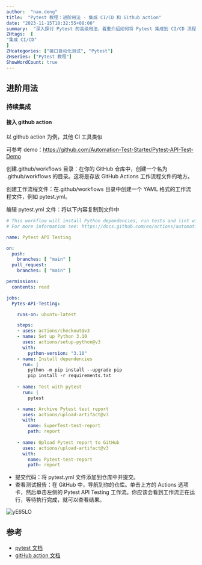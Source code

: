 ```yaml
---
author:  "nao.deng"
title:  "Pytest 教程：进阶用法 - 集成 CI/CD 和 Github action"
date: "2023-11-15T18:32:55+08:00"
summary:  "深入探讨 Pytest 的高级用法，着重介绍如何将 Pytest 集成到 CI/CD 流程中，以及如何使用 GitHub Actions 实现自动化测试。"
ZHtags:  [
"集成 CI/CD"
]
ZHcategories: ["接口自动化测试", "Pytest"]
ZHseries: ["Pytest 教程"]
ShowWordCount: true
---
```


## 进阶用法

### 持续集成

#### 接入 github action

以 github action 为例，其他 CI 工具类似

可参考 demo：<https://github.com/Automation-Test-Starter/Pytest-API-Test-Demo>

创建.github/workflows 目录：在你的 GitHub 仓库中，创建一个名为 .github/workflows 的目录。这将是存放 GitHub Actions 工作流程文件的地方。

创建工作流程文件：在.github/workflows 目录中创建一个 YAML 格式的工作流程文件，例如 pytest.yml。

编辑 pytest.yml 文件：将以下内容复制到文件中
  
```yaml
# This workflow will install Python dependencies, run tests and lint with a single version of Python
# For more information see: https://docs.github.com/en/actions/automating-builds-and-tests/building-and-testing-python

name: Pytest API Testing

on:
  push:
    branches: [ "main" ]
  pull_request:
    branches: [ "main" ]

permissions:
  contents: read

jobs:
  Pytes-API-Testing:

    runs-on: ubuntu-latest

    steps:
    - uses: actions/checkout@v3
    - name: Set up Python 3.10
      uses: actions/setup-python@v3
      with:
        python-version: "3.10"
    - name: Install dependencies
      run: |
        python -m pip install --upgrade pip
        pip install -r requirements.txt
        
    - name: Test with pytest
      run: |
        pytest

    - name: Archive Pytest test report
      uses: actions/upload-artifact@v3
      with:
        name: SuperTest-test-report
        path: report
          
    - name: Upload Pytest report to GitHub
      uses: actions/upload-artifact@v3
      with:
        name: Pytest-test-report
        path: report
```

- 提交代码：将 pytest.yml 文件添加到仓库中并提交。
- 查看测试报告：在 GitHub 中，导航到你的仓库。单击上方的 Actions 选项卡，然后单击左侧的 Pytest API Testing 工作流。你应该会看到工作流正在运行，等待执行完成，就可以查看结果。

![yE65LO](https://cdn.jsdelivr.net/gh/naodeng/blogimg@master/uPic/yE65LO.png)

## 参考

- [pytest 文档](https://docs.pytest.org/en/6.2.x/)
- [gitHub action 文档](https://docs.github.com/en/actions)

